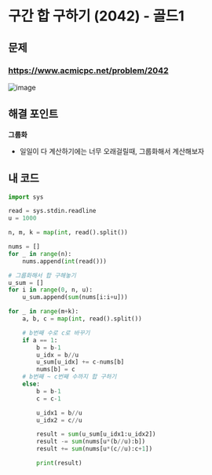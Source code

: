 # 구간 합 구하기 (2042) - 골드1

## 문제 
### https://www.acmicpc.net/problem/2042
![image](https://github.com/ddophi98/Etc-CodingTest/assets/72330884/34666ecc-e4e3-4c0d-95cf-c310d5c1ad8f)

## 해결 포인트
**그룹화**
- 일일이 다 계산하기에는 너무 오래걸릴때, 그룹화해서 계산해보자

## 내 코드
```python
import sys

read = sys.stdin.readline
u = 1000

n, m, k = map(int, read().split())

nums = []
for _ in range(n):
    nums.append(int(read()))

# 그룹화해서 합 구해놓기
u_sum = []
for i in range(0, n, u):
    u_sum.append(sum(nums[i:i+u]))

for _ in range(m+k):
    a, b, c = map(int, read().split())

    # b번째 수로 c로 바꾸기
    if a == 1:
        b = b-1
        u_idx = b//u
        u_sum[u_idx] += c-nums[b]
        nums[b] = c
    # b번째 ~ c번째 수까지 합 구하기
    else:
        b = b-1
        c = c-1

        u_idx1 = b//u
        u_idx2 = c//u

        result = sum(u_sum[u_idx1:u_idx2])
        result -= sum(nums[u*(b//u):b])
        result += sum(nums[u*(c//u):c+1])

        print(result)
```

